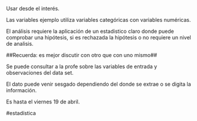 Usar desde el interés.

Las variables ejemplo utiliza variables categóricas con variables numéricas.

El análisis requiere la aplicación de un estadistico claro donde puede comprobar una hipótesis, si es rechazada la hipótesis o no requiere un nivel de analisis.

##Recuerda: es mejor discutir con otro que con uno mismo##

Se puede consultar a la profe sobre las variables de entrada y observaciones del data set.

El dato puede venir sesgado dependiendo del donde se extrae o se digita la información.

Es hasta el viernes 19 de abril.

#estadística

